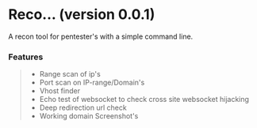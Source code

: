 # Reco... (version 0.0.1)
A recon tool for pentester's with a simple command line.
### Features
  > - Range scan of ip's
  > - Port scan on IP-range/Domain's
  > - Vhost finder
  > - Echo test of websocket to check cross site websocket hijacking
  > - Deep redirection url check
  > - Working domain Screenshot's
